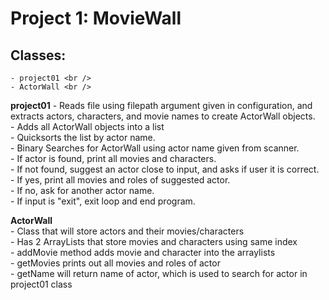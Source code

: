 # Project 1: MovieWall <br />

## Classes: <br />
    - project01 <br />
    - ActorWall <br />

**project01**
    - Reads file using filepath argument given in configuration, and extracts actors, characters, and movie names to create ActorWall objects. <br />
    - Adds all ActorWall objects into a list <br />
    - Quicksorts the list by actor name. <br />
    - Binary Searches for ActorWall using actor name given from scanner. <br />
        - If actor is found, print all movies and characters. <br />
        - If not found, suggest an actor close to input, and asks if user it is correct. <br />
            - If yes, print all movies and roles of suggested actor. <br />
            - If no, ask for another actor name. <br />
    - If input is "exit", exit loop and end program. <br />

**ActorWall** <br />
    - Class that will store actors and their movies/characters <br />
    - Has 2 ArrayLists that store movies and characters using same index <br />
    - addMovie method adds movie and character into the arraylists <br />
    - getMovies prints out all movies and roles of actor <br />
    - getName will return name of actor, which is used to search for actor in project01 class <br />
